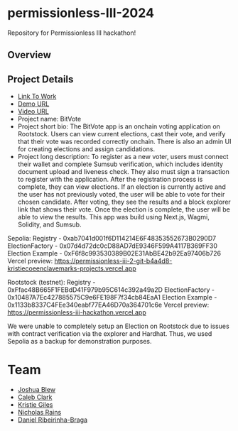# permissionless-III-2024

Repository for Permissionless III hackathon!

## Overview

## Project Details

- [Link To Work](https://github.com/Permissionless-III/permissionless-III-2024)
- [Demo URL](https://permissionless-iii-hackathon.vercel.app)
- [Video URL]()
- Project name: BitVote
- Project short bio: The BitVote app is an onchain voting application on Rootstock. Users can view current elections, cast their vote, and verify that their vote was recorded correctly onchain. There is also an admin UI for creating elections and assign candidations.
- Project long description: To register as a new voter, users must connect their wallet and complete Sumsub verification, which includes identity document upload and liveness check. They also must sign a transaction to register with the application. After the registration process is complete, they can view elections. If an election is currently active and the user has not previously voted, the user will be able to vote for their chosen candidate. After voting, they see the results and a block explorer link that shows their vote. Once the election is complete, the user will be able to view the results. This app was build using Next.js, Wagmi, Solidity, and Sumsub.

Sepolia:
Registry - 0xab7041d001f6D114214E6F48353552673B0290D7
ElectionFactory - 0x07d4d72dc0cD88AD7dE9346F599A4117B369FF30
Election Example - 0xF6f8c993530389B02E31AbBE42b92Ea97406b726
Vercel preview: https://permissionless-iii-2-git-b4a4d8-kristiecoeenclavemarks-projects.vercel.app

Rootstock (testnet):
Registry - 0xFfac48B665F1FEBdD41F979b95C614c392a49a2D
ElectionFactory - 0x10487A7Ec427885575C9e6FE198F7f34cb84EaA1
Election Example - 0x1133b8337C4FEe340eabf77EA46D70a364701c6e
Vercel preview: https://permissionless-iii-hackathon.vercel.app

We were unable to completely setup an Election on Rootstock due to issues with contract verification via the explorer and Hardhat. Thus, we used Sepolia as a backup for demonstration purposes.

# Team

- [Joshua Blew](https://github.com/jblewnormal)
- [Caleb Clark](mailto:calebjclark@gmail.com)
- [Kristie Giles](https://github.com/kristiegiles)
- [Nicholas Rains](mailto:TheNickRains@gmail.com)
- [Daniel Ribeirinha-Braga](https://github.com/DBragz)
